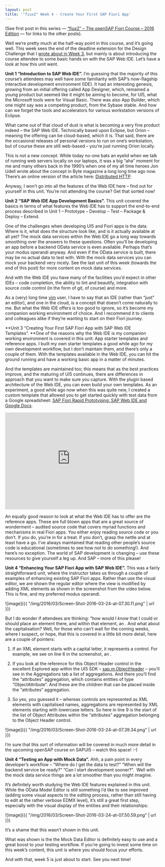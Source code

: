 ```yaml
---
layout: post
title: '"fiux2" Week 4 - Create Your First SAP Fiori App'
---
```



(See first post in this series — [“fiux2″ – The openSAP Fiori Course – 2016 Edition](/2016/03/04/fiux2-the-opensap-fiori-course-2016-edition/) — for links to the other posts).

Well we’re pretty much at the half-way point in this course, and it’s going well. This week sees the end of the deadline extension for the Design Challenge that I [wrote about in Week 3](/2016/03/17/fiux2-week-3-get-ready-to-create-your-first-app/), but mainly is about introducing the course attendee to some basic hands on with the SAP Web IDE. Let’s have a look at how this unit went.

**Unit 1 “Introduction to SAP Web IDE”.** I’m guessing that the majority of this course’s attendees may well have some familiarity with SAP’s now-flagship interactive development environment (IDE). It had an interesting genesis, growing from an initial offering called App Designer, which, remained a young product but seemed like it might be aiming to become, for UI5, what the Microsoft tools were for Visual Basic. There was also App Builder, which one might say was a competing product, from the Sybase stable. And how can we forget the tools and accelerators for various workstation versions of Eclipse.

What came out of that cloud of dust is what is becoming a very fine product indeed – the SAP Web IDE. Technically based upon Eclipse, but Orion – meaning the offering can be cloud-based, which it is. That said, there are the occasional releases of personal versions to run on one’s workstation, but of course these are still web-based – you’re just running Orion locally.

This is not a new concept. While today no-one bats an eyelid when we talk of running web servers locally on our laptops, it was a big “aha” moment for me and many others back in the 1990’s when one of my all time heroes Jon Udell wrote about the concept in Byte magazine a long long time ago now. There’s an online version of the article here: [Distributed HTTP](http://jonudell.net/dhttp/dhttp.html).

Anyway, I won’t go into all the features of the Web IDE here – find out for yourself in this unit. You’re not attending the course? Get that sorted now!

**Unit 2 “SAP Web IDE App Development Basics”.** This unit covered the basics in terms of what features the Web IDE has to support the end-to-end process described in Unit 1 – Prototype – Develop – Test – Package & Deploy – Extend.

One of the challenges when developing UI5 and Fiori apps is the data. Where is it, what does the structure look like, and is it actually available at all yet? The mock data services within the Web IDE go a long way towards smoothing over the answers to these questions. Often you’ll be developing an app before a backend OData service is even available. Perhaps that’s your modus operandi anyway. And even if the OData service is built, there may be no actual data to test with. With the mock data services you can mock your backend very nicely. See the last unit of this week (towards the end of this post) for more content on mock data services.

And with the Web IDE you have many of the facilities you’d expect in other IDEs – code completion, the ability to lint and beautify, integration with source code control (in the form of git, of course) and more.

As a (very) long time [vim](https://en.wikipedia.org/wiki/Vim_(text_editor)) user, I have to say that an IDE (rather than “just” an editor), and one in the cloud, is a concept that doesn’t come naturally to me. But what the Web IDE offers is too good to ignore, so it’s become my companion working environment of choice. And I recommend it to clients and colleagues alike if they’re wanting to start on their Fiori journey.

**Unit 3 “Creating Your First SAP Fiori App with SAP Web IDE Templates”. **One of the reasons why the Web IDE is my companion working environment is covered in this unit: App starter templates and reference apps. I built my own starter templates a good while ago for my own development workflow, but I don’t maintain them, and there’s only a couple of them. With the templates available in the Web IDE, you can hit the ground running and have a working basic app in a matter of minutes.

And the templates are maintained too; this means that as the best practices improve, and the maturing of UI5 continues, there are differences in approach that you want to make sure you capture. With the plugin based architecture of the Web IDE, you can even build your own templates. As an experiment, a good while ago now when this was quite new, I created a custom template that allowed you to get started quickly with test data from a Google spreadsheet: [SAP Fiori Rapid Prototyping: SAP Web IDE and Google Docs](https://www.youtube.com/watch?v=jAp_nGqOT_c).

<iframe allowfullscreen="allowfullscreen" frameborder="0" height="315" src="https://www.youtube.com/embed/jAp_nGqOT_c" width="420"></iframe>

An equally good reason to look at what the Web IDE has to offer are the reference apps. These are full blown apps that are a great source of wonderment – audited source code that covers myriad functions and mechanisms in real Fiori apps. You either enjoy reading source code or you don’t. If you do, you’re in for a treat. If you don’t, grasp the nettle and at least have a go. I’ve always maintained that reading other people’s source code is educational (sometimes to see how *not* to do something!). And here’s no exception. The world of SAP development is changing – use these resources to give yourself a leg up. And SAP – more of this please!

**Unit 4 “Enhancing Your SAP Fiori App with SAP Web IDE”.** This was a fairly straightforward unit, where the instructor takes us through a couple of examples of enhancing existing SAP Fiori apps. Rather than use the visual editor, we are shown the regular editor where the view is modified by adding XML elements as shown in the screenshot from the video below. This is fine, and my preferred modus operandi.

![image]({{ "/img/2016/03/Screen-Shot-2016-03-24-at-07.30.11.png" | url }})

But I do wonder if attendees are thinking: “how would I *know* that I could or should place an <attributes> element there, and within that element, an <ObjectAttribute>. And what about the capitalisation? Well, for those who can’t wait for the coming weeks, where I suspect, or hope, that this is covered in a little bit more detail, here are a couple of pointers:

1. If an XML element starts with a capital letter, it represents a control. For example, we see on line 6 in the screenshot, an <ObjectHeader>.

2. If you look at the reference for this Object Header control in the excellent Explored app within the UI5 SDK – [sap.m.ObjectHeader](https://sapui5.hana.ondemand.com/explored.html#/entity/sap.m.ObjectHeader/samples) – you’ll see in the Aggregations tab a list of aggregations. And there you’ll find the “attributes” aggregation, which contains entities of type “ObjectAttribute”. And these are the children that can be placed inside the “attributes” aggregation.

3. So yes, you guessed it – whereas controls are represented as XML elements with capitalised names, aggregations are represented by XML elements starting with lowercase letters. So <attributes> here in line 9 is the start of the list of Object Attributes within the “attributes” aggregation belonging to the Object Header control.

![image]({{ "/img/2016/03/Screen-Shot-2016-03-24-at-07.39.34.png" | url }})

I’m sure that this sort of information will be covered in much more detail in the upcoming openSAP course on SAPUI5 – watch this space! :-)

**Unit 4 “Testing an App with Mock Data”.** Ahh, a pain point in every developer’s workflow – “Where do I get the data to test?” “When will the backend service be ready?” “Can I start development sooner?”.  Well with the mock data service things are a lot smoother than you might imagine.

It’s definitely worth studying the Web IDE features explained in this unit. While the OData Model Editor is still something I’d like to see improved (adding some visual aspects to the *editing* process, rather than still having to edit at the rather verbose EDMX level), it’s still a great first step, especially with the visual display of the entities and their relationships:

![image]({{ "/img/2016/03/Screen-Shot-2016-03-24-at-07.50.59.png" | url }})

It’s a shame that this wasn’t shown in this unit.

What was shown is the the Mock Data Editor is definitely easy to use and a great boost to your testing workflow. If you’re going to invest some time on this week’s content, this unit is where you should focus your efforts.

And with that, week 5 is just about to start. See you next time!

 

 


